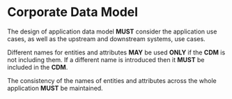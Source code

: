 # Corporate Data Model

The design of application data model **MUST** consider the application use cases, as well as the upstream and downstream systems, use cases.

Different names for entities and attributes **MAY** be used **ONLY** if the **CDM** is not including them. If a different name is introduced then it **MUST** be included in the **CDM**.

The consistency of the names of entities and attributes across the whole application **MUST** be maintained.

